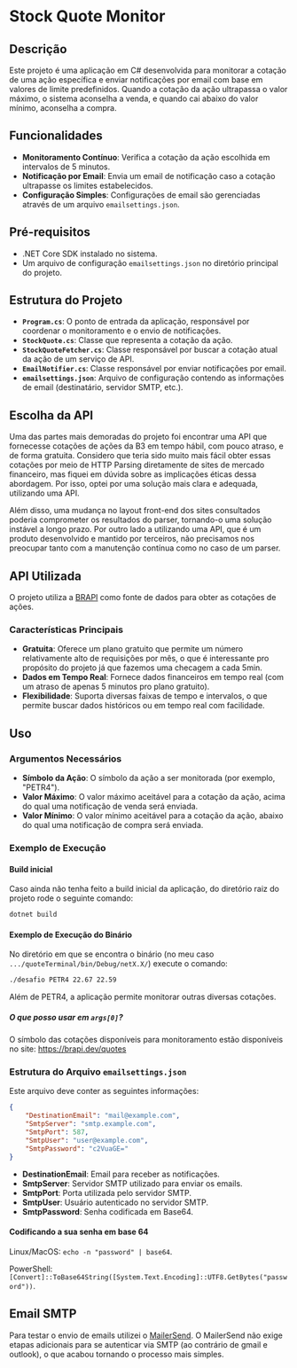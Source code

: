 # Stock Quote Monitor

## Descrição

Este projeto é uma aplicação em C# desenvolvida para monitorar a cotação de uma ação específica e enviar notificações por email com base em valores de limite predefinidos. Quando a cotação da ação ultrapassa o valor máximo, o sistema aconselha a venda, e quando cai abaixo do valor mínimo, aconselha a compra.

## Funcionalidades

- **Monitoramento Contínuo**: Verifica a cotação da ação escolhida em intervalos de 5 minutos.
- **Notificação por Email**: Envia um email de notificação caso a cotação ultrapasse os limites estabelecidos.
- **Configuração Simples**: Configurações de email são gerenciadas através de um arquivo `emailsettings.json`.

## Pré-requisitos

- .NET Core SDK instalado no sistema.
- Um arquivo de configuração `emailsettings.json` no diretório principal do projeto.

## Estrutura do Projeto

- **`Program.cs`**: O ponto de entrada da aplicação, responsável por coordenar o monitoramento e o envio de notificações.
- **`StockQuote.cs`**: Classe que representa a cotação da ação.
- **`StockQuoteFetcher.cs`**: Classe responsável por buscar a cotação atual da ação de um serviço de API.
- **`EmailNotifier.cs`**: Classe responsável por enviar notificações por email.
- **`emailsettings.json`**: Arquivo de configuração contendo as informações de email (destinatário, servidor SMTP, etc.).

## Escolha da API
Uma das partes mais demoradas do projeto foi encontrar uma API que fornecesse cotações de ações da B3 em tempo hábil, com pouco atraso, e de forma gratuita. Considero que teria sido muito mais fácil obter essas cotações por meio de HTTP Parsing diretamente de sites de mercado financeiro, mas fiquei em dúvida sobre as implicações éticas dessa abordagem. Por isso, optei por uma solução mais clara e adequada, utilizando uma API.

Além disso, uma mudança no layout front-end dos sites consultados poderia comprometer os resultados do parser, tornando-o uma solução instável a longo prazo. Por outro lado a utilizando uma API, que é um produto desenvolvido e mantido por terceiros, não precisamos nos preocupar tanto com a manutenção contínua como no caso de um parser.

## API Utilizada

O projeto utiliza a [BRAPI](https://brapi.dev/) como fonte de dados para obter as cotações de ações. 

### Características Principais
- **Gratuita**: Oferece um plano gratuito que permite um número relativamente alto de requisições por mês, o que é interessante pro propósito do projeto já que fazemos uma checagem a cada 5min.
- **Dados em Tempo Real**: Fornece dados financeiros em tempo real (com um atraso de apenas 5 minutos pro plano gratuito).
- **Flexibilidade**: Suporta diversas faixas de tempo e intervalos, o que permite buscar dados históricos ou em tempo real com facilidade.

## Uso

### Argumentos Necessários

- **Símbolo da Ação**: O símbolo da ação a ser monitorada (por exemplo, "PETR4").
- **Valor Máximo**: O valor máximo aceitável para a cotação da ação, acima do qual uma notificação de venda será enviada.
- **Valor Mínimo**: O valor mínimo aceitável para a cotação da ação, abaixo do qual uma notificação de compra será enviada.

### Exemplo de Execução

#### Build inicial
Caso ainda não tenha feito a build inicial da aplicação, do diretório raiz do projeto rode o seguinte comando:
```bash
dotnet build
```

#### Exemplo de Execução do Binário
No diretório em que se encontra o binário (no meu caso `.../quoteTerminal/bin/Debug/netX.X/`) execute o comando:
```bash
./desafio PETR4 22.67 22.59
```
Além de PETR4, a aplicação permite monitorar outras diversas cotações.
##### O que posso usar em `args[0]`?
O símbolo das cotações disponíveis para monitoramento estão disponíveis no site: https://brapi.dev/quotes

### Estrutura do Arquivo `emailsettings.json`

Este arquivo deve conter as seguintes informações:

```json
{
    "DestinationEmail": "mail@example.com",
    "SmtpServer": "smtp.example.com",
    "SmtpPort": 587,
    "SmtpUser": "user@example.com",
    "SmtpPassword": "c2VuaGE="
}
```

- **DestinationEmail**: Email para receber as notificações.
- **SmtpServer**: Servidor SMTP utilizado para enviar os emails.
- **SmtpPort**: Porta utilizada pelo servidor SMTP.
- **SmtpUser**: Usuário autenticado no servidor SMTP.
- **SmtpPassword**: Senha codificada em Base64.

#### Codificando a sua senha em base 64
Linux/MacOS: `echo -n "password" | base64`.

PowerShell: `[Convert]::ToBase64String([System.Text.Encoding]::UTF8.GetBytes("password"))`.

## Email SMTP
Para testar o envio de emails utilizei o [MailerSend](https://app.mailersend.com). O MailerSend não exige etapas adicionais para se autenticar via SMTP (ao contrário de gmail e outlook), o que acabou tornando o processo mais simples.
